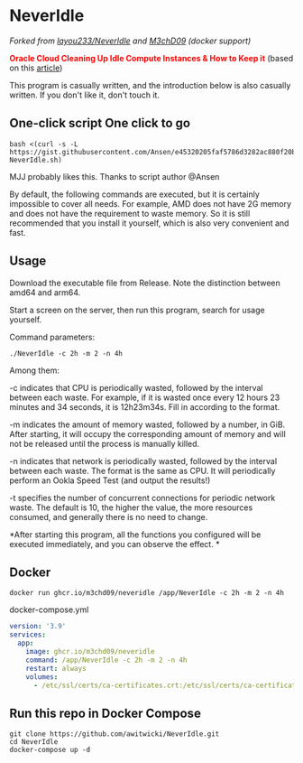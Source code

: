 # NeverIdle

*Forked from [layou233/NeverIdle](https://github.com/layou233/NeverIdle) and [M3chD09](https://github.com/M3chD09/NeverIdle) (docker support)*

<span style="color:red">**Oracle Cloud Cleaning Up Idle Compute Instances & How to Keep it**</span> (based on this [article](https://blog.51sec.org/2023/02/oracle-cloud-cleaning-up-idle-compute.html))

This program is casually written, and the introduction below is also casually written. If you don't like it, don't touch it.

## One-click script One click to go

```shell
bash <(curl -s -L https://gist.githubusercontent.com/Ansen/e45320205faf5786d3282ac880f20bab/raw/onekey-NeverIdle.sh)
```

MJJ probably likes this. Thanks to script author @Ansen

By default, the following commands are executed, but it is certainly impossible to cover all needs.
For example, AMD does not have 2G memory and does not have the requirement to waste memory.
So it is still recommended that you install it yourself, which is also very convenient and fast.

## Usage

Download the executable file from Release. Note the distinction between amd64 and arm64.

Start a screen on the server, then run this program, search for usage yourself.

Command parameters:

```shell
./NeverIdle -c 2h -m 2 -n 4h
```

Among them:

-c indicates that CPU is periodically wasted, followed by the interval between each waste.
For example, if it is wasted once every 12 hours 23 minutes and 34 seconds, it is 12h23m34s. Fill in according to the format.

-m indicates the amount of memory wasted, followed by a number, in GiB.
After starting, it will occupy the corresponding amount of memory and will not be released until the process is manually killed.

-n indicates that network is periodically wasted, followed by the interval between each waste.
The format is the same as CPU. It will periodically perform an Ookla Speed Test (and output the results!)

-t specifies the number of concurrent connections for periodic network waste.
The default is 10, the higher the value, the more resources consumed, and generally there is no need to change.

*After starting this program, all the functions you configured will be executed immediately, and you can observe the effect. *


## Docker

```shell
docker run ghcr.io/m3chd09/neveridle /app/NeverIdle -c 2h -m 2 -n 4h
```

docker-compose.yml

```yaml
version: '3.9'
services:
  app:
    image: ghcr.io/m3chd09/neveridle
    command: /app/NeverIdle -c 2h -m 2 -n 4h
    restart: always
    volumes:
      - /etc/ssl/certs/ca-certificates.crt:/etc/ssl/certs/ca-certificates.crt:ro
```

## Run this repo in Docker Compose

```shell
git clone https://github.com/awitwicki/NeverIdle.git
cd NeverIdle
docker-compose up -d
```
